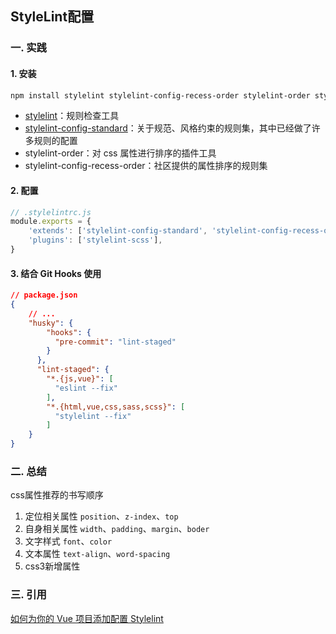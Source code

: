 ## StyleLint配置

### 一. 实践
#### 1. 安装
```sh
npm install stylelint stylelint-config-recess-order stylelint-order stylelint-config-standard --save-dev
```
* [stylelint](https://stylelint.io/)：规则检查工具
* [stylelint-config-standard](https://github.com/stylelint/stylelint-config-standard#readme)：关于规范、风格约束的规则集，其中已经做了许多规则的配置
* stylelint-order：对 css 属性进行排序的插件工具
* stylelint-config-recess-order：社区提供的属性排序的规则集

#### 2. 配置
```js
// .stylelintrc.js
module.exports = {
    'extends': ['stylelint-config-standard', 'stylelint-config-recess-order'],
    'plugins': ['stylelint-scss'],
}
```

#### 3. 结合 Git Hooks 使用
```json
// package.json
{
    // ...
    "husky": {
        "hooks": {
          "pre-commit": "lint-staged"
        }
      },
      "lint-staged": {
        "*.{js,vue}": [
          "eslint --fix"
        ],
        "*.{html,vue,css,sass,scss}": [
          "stylelint --fix"
        ]
    }
}
```

### 二. 总结
css属性推荐的书写顺序
1. 定位相关属性 `position`、`z-index`、`top`
2. 自身相关属性 `width`、`padding`、`margin`、`boder`
3. 文字样式 `font`、`color`
4. 文本属性 `text-align`、`word-spacing`
5. css3新增属性

### 三. 引用
[如何为你的 Vue 项目添加配置 Stylelint](https://juejin.im/post/5c31c9a16fb9a049f8197000)
